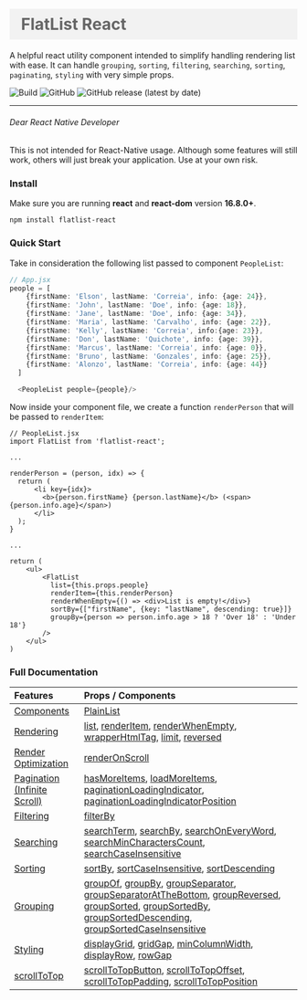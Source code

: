 <h1
style="
color: #666;
background-color: #f2f2f2;
padding: 10px 20px;
">
FlatList React
</h1>

A helpful react utility component intended to simplify handling rendering list with ease.
It can handle `grouping`, `sorting`, `filtering`, `searching`, `sorting`, `paginating`, `styling` with very simple props.

![Build](https://github.com/ECorreia45/flatlist-react/workflows/Node.js%20CI/badge.svg)
![GitHub](https://img.shields.io/github/license/ECorreia45/flatlist-react)
![GitHub release (latest by date)](https://img.shields.io/github/v/release/ECorreia45/flatlist-react)

---

###### Dear React Native Developer
This is not intended for React-Native usage. Although some features will still work, others will just break your application. Use at your own risk.

### Install

Make sure you are running **react** and **react-dom** version **16.8.0+**.

```npm install flatlist-react```

### Quick Start

Take in consideration the following list passed to component `PeopleList`:

```ts
// App.jsx
people = [
    {firstName: 'Elson', lastName: 'Correia', info: {age: 24}},
    {firstName: 'John', lastName: 'Doe', info: {age: 18}},
    {firstName: 'Jane', lastName: 'Doe', info: {age: 34}},
    {firstName: 'Maria', lastName: 'Carvalho', info: {age: 22}},
    {firstName: 'Kelly', lastName: 'Correia', info:{age: 23}},
    {firstName: 'Don', lastName: 'Quichote', info: {age: 39}},
    {firstName: 'Marcus', lastName: 'Correia', info: {age: 0}},
    {firstName: 'Bruno', lastName: 'Gonzales', info: {age: 25}},
    {firstName: 'Alonzo', lastName: 'Correia', info: {age: 44}}
  ]

  <PeopleList people={people}/>
```

Now inside your component file, we create a function `renderPerson` that will be passed to `renderItem`:

```tsx
// PeopleList.jsx
import FlatList from 'flatlist-react';

...

renderPerson = (person, idx) => {
  return (
      <li key={idx}>
        <b>{person.firstName} {person.lastName}</b> (<span>{person.info.age}</span>)
      </li>
  );
}

...

return (
    <ul>
        <FlatList
          list={this.props.people}
          renderItem={this.renderPerson}
          renderWhenEmpty={() => <div>List is empty!</div>}
          sortBy={["firstName", {key: "lastName", descending: true}]}
          groupBy={person => person.info.age > 18 ? 'Over 18' : 'Under 18'}
        />
    </ul>
)
```
### Full Documentation

| Features        | Props / Components        |
| :------------- | :------------- |
| [Components](https://github.com/ECorreia45/flatlist-react/blob/documentation/documentation/Doc.md#components)  | [PlainList](https://github.com/ECorreia45/flatlist-react/blob/documentation/documentation/Doc.md#plainlist) |
| [Rendering](https://github.com/ECorreia45/flatlist-react/blob/documentation/documentation/Doc.md#rendering)      | [list](https://github.com/ECorreia45/flatlist-react/blob/documentation/documentation/Doc.md#list-and-renderitem), [renderItem](https://github.com/ECorreia45/flatlist-react/blob/documentation/documentation/Doc.md#list-and-renderitem), [renderWhenEmpty](https://github.com/ECorreia45/flatlist-react/blob/documentation/documentation/Doc.md#renderwhenempty), [wrapperHtmlTag](https://github.com/ECorreia45/flatlist-react/blob/documentation/documentation/Doc.md#wrapperhtmltag), [limit](https://github.com/ECorreia45/flatlist-react/blob/documentation/documentation/Doc.md#limit), [reversed](https://github.com/ECorreia45/flatlist-react/blob/documentation/documentation/Doc.md#reversed) |
| [Render Optimization](https://github.com/ECorreia45/flatlist-react/blob/documentation/documentation/Doc.md#render-optimization) | [renderOnScroll](https://github.com/ECorreia45/flatlist-react/blob/documentation/documentation/Doc.md#renderonscroll) |
| [Pagination (Infinite Scroll)](https://github.com/ECorreia45/flatlist-react/blob/documentation/documentation/Doc.md#pagination)   | [hasMoreItems](https://github.com/ECorreia45/flatlist-react/blob/documentation/documentation/Doc.md#hasmoreitems), [loadMoreItems](https://github.com/ECorreia45/flatlist-react/blob/documentation/documentation/Doc.md#loadmoreitems), [paginationLoadingIndicator](https://github.com/ECorreia45/flatlist-react/blob/documentation/documentation/Doc.md#paginationloadingindicator), [paginationLoadingIndicatorPosition](https://github.com/ECorreia45/flatlist-react/blob/documentation/documentation/Doc.md#paginationloadingindicatorposition) |
| [Filtering](https://github.com/ECorreia45/flatlist-react/blob/documentation/documentation/Doc.md#filtering) | [filterBy](https://github.com/ECorreia45/flatlist-react/blob/documentation/documentation/Doc.md#filterby) |
| [Searching](https://github.com/ECorreia45/flatlist-react/blob/documentation/documentation/Doc.md#searching) | [searchTerm](https://github.com/ECorreia45/flatlist-react/blob/documentation/documentation/Doc.md#searchterm), [searchBy](https://github.com/ECorreia45/flatlist-react/blob/documentation/documentation/Doc.md#searchby), [searchOnEveryWord](https://github.com/ECorreia45/flatlist-react/blob/documentation/documentation/Doc.md#searchoneveryword), [searchMinCharactersCount](https://github.com/ECorreia45/flatlist-react/blob/documentation/documentation/Doc.md#searchmincharacterscount), [searchCaseInsensitive](https://github.com/ECorreia45/flatlist-react/blob/documentation/documentation/Doc.md#searchcaseinsensitive)    |
| [Sorting](https://github.com/ECorreia45/flatlist-react/blob/documentation/documentation/Doc.md#sorting)  | [sortBy](https://github.com/ECorreia45/flatlist-react/blob/documentation/documentation/Doc.md#sortby), [sortCaseInsensitive](https://github.com/ECorreia45/flatlist-react/blob/documentation/documentation/Doc.md#sortcaseinsensitive), [sortDescending](https://github.com/ECorreia45/flatlist-react/blob/documentation/documentation/Doc.md#sortdescending)    |
| [Grouping](https://github.com/ECorreia45/flatlist-react/blob/documentation/documentation/Doc.md#grouping) | [groupOf](https://github.com/ECorreia45/flatlist-react/blob/documentation/documentation/Doc.md#groupof), [groupBy](https://github.com/ECorreia45/flatlist-react/blob/documentation/documentation/Doc.md#groupby), [groupSeparator](https://github.com/ECorreia45/flatlist-react/blob/documentation/documentation/Doc.md#groupseparator), [groupSeparatorAtTheBottom](https://github.com/ECorreia45/flatlist-react/blob/documentation/documentation/Doc.md#groupseparatoratthebottom), [groupReversed](https://github.com/ECorreia45/flatlist-react/blob/documentation/documentation/Doc.md#groupreversed), [groupSorted](https://github.com/ECorreia45/flatlist-react/blob/documentation/documentation/Doc.md#groupsorted), [groupSortedBy](https://github.com/ECorreia45/flatlist-react/blob/documentation/documentation/Doc.md#groupsortedby), [groupSortedDescending](https://github.com/ECorreia45/flatlist-react/blob/documentation/documentation/Doc.md#groupsorteddescending), [groupSortedCaseInsensitive](https://github.com/ECorreia45/flatlist-react/blob/documentation/documentation/Doc.md#groupsortedcaseinsensitive) |
| [Styling](https://github.com/ECorreia45/flatlist-react/blob/documentation/documentation/Doc.md#styling) | [displayGrid](https://github.com/ECorreia45/flatlist-react/blob/documentation/documentation/Doc.md#displaygrid), [gridGap](https://github.com/ECorreia45/flatlist-react/blob/documentation/documentation/Doc.md#gridgap), [minColumnWidth](https://github.com/ECorreia45/flatlist-react/blob/documentation/documentation/Doc.md#mincolumnwidth), [displayRow](https://github.com/ECorreia45/flatlist-react/blob/documentation/documentation/Doc.md#displayrow), [rowGap](https://github.com/ECorreia45/flatlist-react/blob/documentation/documentation/Doc.md#rowgap)  |
| [scrollToTop](https://github.com/ECorreia45/flatlist-react/blob/documentation/documentation/Doc.md#scrolltotop) |[scrollToTopButton](https://github.com/ECorreia45/flatlist-react/blob/documentation/documentation/Doc.md#scrolltotopbutton), [scrollToTopOffset](https://github.com/ECorreia45/flatlist-react/blob/documentation/documentation/Doc.md#scrolltotopoffset), [scrollToTopPadding](https://github.com/ECorreia45/flatlist-react/blob/documentation/documentation/Doc.md#scrolltotoppadding), [scrollToTopPosition](https://github.com/ECorreia45/flatlist-react/blob/documentation/documentation/Doc.md#scrolltotopposition) |
